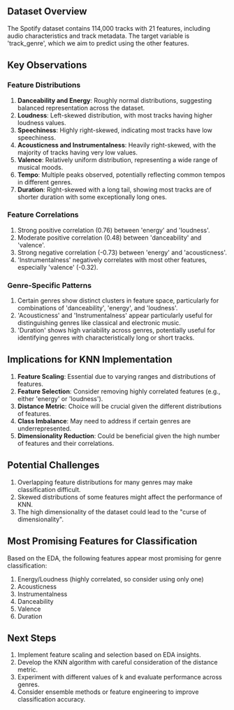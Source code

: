 
## Dataset Overview
The Spotify dataset contains 114,000 tracks with 21 features, including audio characteristics and track metadata. The target variable is 'track_genre', which we aim to predict using the other features.

## Key Observations

### Feature Distributions
1. **Danceability and Energy**: Roughly normal distributions, suggesting balanced representation across the dataset.
2. **Loudness**: Left-skewed distribution, with most tracks having higher loudness values.
3. **Speechiness**: Highly right-skewed, indicating most tracks have low speechiness.
4. **Acousticness and Instrumentalness**: Heavily right-skewed, with the majority of tracks having very low values.
5. **Valence**: Relatively uniform distribution, representing a wide range of musical moods.
6. **Tempo**: Multiple peaks observed, potentially reflecting common tempos in different genres.
7. **Duration**: Right-skewed with a long tail, showing most tracks are of shorter duration with some exceptionally long ones.

### Feature Correlations
1. Strong positive correlation (0.76) between 'energy' and 'loudness'.
2. Moderate positive correlation (0.48) between 'danceability' and 'valence'.
3. Strong negative correlation (-0.73) between 'energy' and 'acousticness'.
4. 'Instrumentalness' negatively correlates with most other features, especially 'valence' (-0.32).

### Genre-Specific Patterns
1. Certain genres show distinct clusters in feature space, particularly for combinations of 'danceability', 'energy', and 'loudness'.
2. 'Acousticness' and 'Instrumentalness' appear particularly useful for distinguishing genres like classical and electronic music.
3. 'Duration' shows high variability across genres, potentially useful for identifying genres with characteristically long or short tracks.

## Implications for KNN Implementation

1. **Feature Scaling**: Essential due to varying ranges and distributions of features.
2. **Feature Selection**: Consider removing highly correlated features (e.g., either 'energy' or 'loudness').
3. **Distance Metric**: Choice will be crucial given the different distributions of features.
4. **Class Imbalance**: May need to address if certain genres are underrepresented.
5. **Dimensionality Reduction**: Could be beneficial given the high number of features and their correlations.

## Potential Challenges
1. Overlapping feature distributions for many genres may make classification difficult.
2. Skewed distributions of some features might affect the performance of KNN.
3. The high dimensionality of the dataset could lead to the "curse of dimensionality".

## Most Promising Features for Classification
Based on the EDA, the following features appear most promising for genre classification:
1. Energy/Loudness (highly correlated, so consider using only one)
2. Acousticness
3. Instrumentalness
4. Danceability
5. Valence
6. Duration

## Next Steps
1. Implement feature scaling and selection based on EDA insights.
2. Develop the KNN algorithm with careful consideration of the distance metric.
3. Experiment with different values of k and evaluate performance across genres.
4. Consider ensemble methods or feature engineering to improve classification accuracy.